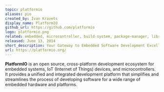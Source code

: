 ```yaml
---
topic: platformio
aliases: pio
created_by: Ivan Kravets
display_name: PlatformIO
github_url: https://github.com/platformio
logo: platformio.png
related: embedded, microcontroller, build-system, package-manager, libraries, ide, avr, arm, risc-v, rtos
released: June 13, 2014
short_description: Your Gateway to Embedded Software Development Excellence.
url: https://platformio.org/
---
```

**PlatformIO** is an open source, cross-platform development ecosystem for embedded systems, IoT (Internet of Things) devices, and microcontrollers. It provides a unified and integrated development platform that simplifies and streamlines the process of developing software for a wide range of embedded hardware and platforms.
